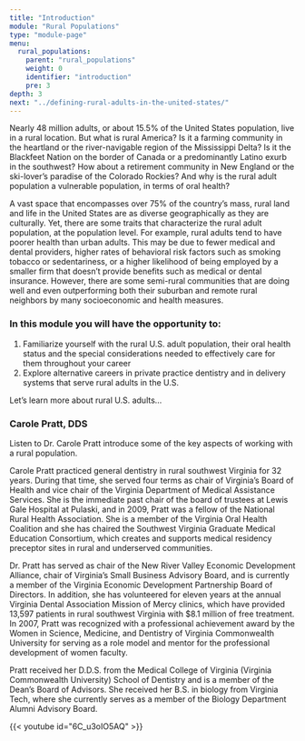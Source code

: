 ```yaml
---
title: "Introduction"
module: "Rural Populations"
type: "module-page"
menu:
  rural_populations:
    parent: "rural_populations"
    weight: 0
    identifier: "introduction"
    pre: 3
depth: 3
next: "../defining-rural-adults-in-the-united-states/"
---
```

<div class="pageblock"><p>Nearly 48 million adults, or about 15.5% of the United States population, live in a rural location. But what is rural America? Is it a farming community in the heartland or the river-navigable region of the Mississippi Delta? Is it the Blackfeet Nation on the border of Canada or a predominantly Latino exurb in the southwest? How about a retirement community in New England or the ski-lover’s paradise of the Colorado Rockies? And why is the rural adult population a vulnerable population, in terms of oral health?</p>
<p>A vast space that encompasses over 75% of the country’s mass, rural land and life in the United States are as diverse geographically as they are culturally. Yet, there are some traits that characterize the rural adult population, at the population level. For example, rural adults tend to have poorer health than urban adults. This may be due to fewer medical and dental providers, higher rates of behavioral risk factors such as smoking tobacco or sedentariness, or a higher likelihood of being employed by a smaller firm that doesn’t provide benefits such as medical or dental insurance. However, there are some semi-rural communities that are doing well and even outperforming both their suburban and remote rural neighbors by many socioeconomic and health measures.</p>
</div><h3>In this module you will have the opportunity to:</h3><div class="pageblock"><ol>
<li>Familiarize yourself with the rural U.S. adult population, their oral health status and the special considerations needed to effectively care for them throughout your career</li>
<li>Explore alternative careers in private practice dentistry and in delivery systems that serve rural adults in the U.S.</li>
</ol>
<p>Let’s learn more about rural U.S. adults…</p>
</div><h3>Carole Pratt, DDS</h3><div class="pageblock"><p>Listen to Dr. Carole Pratt introduce some of the key aspects of working with a rural population. </p>

<p>Carole Pratt practiced general dentistry in rural southwest Virginia for 32 years. During that time, she served four terms as chair of Virginia’s Board of Health and vice chair of the Virginia Department of Medical Assistance Services. She is the immediate past chair of the board of trustees at Lewis Gale Hospital at Pulaski, and in 2009, Pratt was a fellow of the National Rural Health Association. She is a member of the Virginia Oral Health Coalition and she has chaired the Southwest Virginia Graduate Medical Education Consortium, which creates and supports medical residency preceptor sites in rural and underserved communities.</p>
<p>Dr. Pratt has served as chair of the New River Valley Economic Development Alliance, chair of Virginia’s Small Business Advisory Board, and is currently a member of the Virginia Economic Development Partnership Board of Directors. In addition, she has volunteered for eleven years at the annual Virginia Dental Association Mission of Mercy clinics, which have provided 13,597 patients in rural southwest Virginia with $8.1 million of free treatment. In 2007, Pratt was recognized with a professional achievement award by the Women in Science, Medicine, and Dentistry of Virginia Commonwealth University for serving as a role model and mentor for the professional development of women faculty.</p>
<p>Pratt received her D.D.S. from the Medical College of Virginia (Virginia Commonwealth University) School of Dentistry and is a member of the Dean’s Board of Advisors. She received her B.S. in biology from Virginia Tech, where she currently serves as a member of the Biology Department Alumni Advisory Board.</p>
{{< youtube id="6C_u3oIO5AQ" >}}</div>